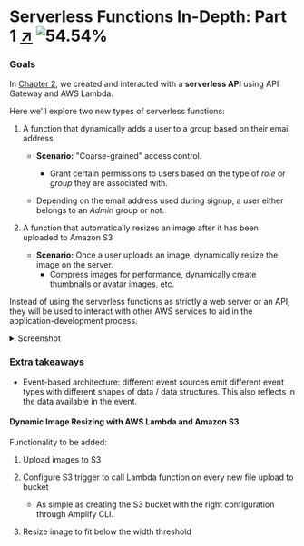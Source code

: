 # Serverless Functions In-Depth: Part 1 [↗] ![54.54%](https://progress-bar.dev/54/)

### Goals

In [Chapter 2][02-getting-started], we created and interacted with a **serverless API** using API Gateway and AWS Lambda.

Here we'll explore two new types of serverless functions:

1. A function that dynamically adds a user to a group based on their email address

   - **Scenario:** "Coarse-grained" access control.

     - Grant certain permissions to users based on the type of _role_ or _group_ they are associated with.

   - Depending on the email address used during signup, a user either belongs to an _Admin_ group or not.

1. A function that automatically resizes an image after it has been uploaded to Amazon S3

   - **Scenario:** Once a user uploads an image, dynamically resize the image on the server.
     - Compress images for performance, dynamically create thumbnails or avatar images, etc.

Instead of using the serverless functions as strictly a web server or an API, they will be used to interact with other AWS services to aid in the application-development process.

<details>
  <summary>Screenshot</summary>

![FSS#06 Serverless Functions In-Depth: Part 1](https://i.imgur.com/OvMZBs9.jpg))

</details>

### Extra takeaways

- Event-based architecture: different event sources emit different event types with different shapes of data / data structures. This also reflects in the data available in the event.

#### Dynamic Image Resizing with AWS Lambda and Amazon S3

Functionality to be added:

1. Upload images to S3
1. Configure S3 trigger to call Lambda function on every new file upload to bucket

   - As simple as creating the S3 bucket with the right configuration through Amplify CLI.

1. Resize image to fit below the width threshold

[↗]: https://learning-oreilly-com.ezproxy.torontopubliclibrary.ca/library/view/full-stack-serverless/9781492059882/ch06.html
[02-getting-started]: 02-getting-started
